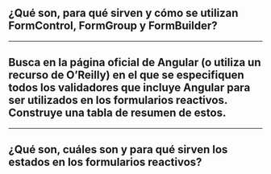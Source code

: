 ## ¿Qué son, para qué sirven y cómo se utilizan FormControl, FormGroup y FormBuilder?

---
## Busca en la página oficial de Angular (o utiliza un recurso de O’Reilly) en el que se especifiquen todos los validadores que incluye Angular para ser utilizados en los formularios reactivos. Construye una tabla de resumen de estos.

---
## ¿Qué son, cuáles son y para qué sirven los estados en los formularios reactivos?